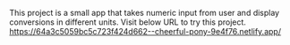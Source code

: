 
This project is a small app that takes numeric input from user and display conversions in different units.
Visit below URL to try this project.
https://64a3c5059bc5c723f424d662--cheerful-pony-9e4f76.netlify.app/
